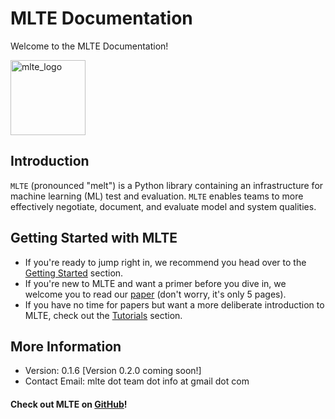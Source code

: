 
# MLTE Documentation

Welcome to the MLTE Documentation! 

<img src="https://raw.githubusercontent.com/mlte-team/mlte/master/assets/MLTE_Logo_Color.svg" alt="mlte_logo" width="120"/>

## Introduction

`MLTE` (pronounced "melt") is a Python library containing an infrastructure for machine learning (ML) test and evaluation. `MLTE` enables teams to more effectively negotiate, document, and evaluate model and system qualities. 

## Getting Started with MLTE

- If you're ready to jump right in, we recommend you head over to the [Getting Started](getting_started.md) section.
- If you're new to MLTE and want a primer before you dive in, we welcome you to read our [paper](https://arxiv.org/abs/2303.01998) (don't worry, it's only 5 pages).
- If you have no time for papers but want a more deliberate introduction to MLTE, check out the [Tutorials](tutorial0.md) section.

## More Information

- Version: 0.1.6 [Version 0.2.0 coming soon!]
- Contact Email: mlte dot team dot info at gmail dot com

#### Check out MLTE on [GitHub](https://github.com/mlte-team/mlte)!
